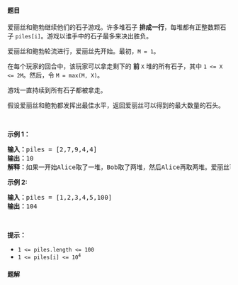 #### 题目
<p>爱丽丝和鲍勃继续他们的石子游戏。许多堆石子&nbsp;<strong>排成一行</strong>，每堆都有正整数颗石子&nbsp;<code>piles[i]</code>。游戏以谁手中的石子最多来决出胜负。</p>

<p>爱丽丝和鲍勃轮流进行，爱丽丝先开始。最初，<code>M = 1</code>。</p>

<p>在每个玩家的回合中，该玩家可以拿走剩下的&nbsp;<strong>前</strong>&nbsp;<code>X</code>&nbsp;堆的所有石子，其中&nbsp;<code>1 &lt;= X &lt;= 2M</code>。然后，令&nbsp;<code>M = max(M, X)</code>。</p>

<p>游戏一直持续到所有石子都被拿走。</p>

<p>假设爱丽丝和鲍勃都发挥出最佳水平，返回爱丽丝可以得到的最大数量的石头。</p>

<p>&nbsp;</p>

<p><strong>示例 1：</strong></p>

<pre>
<strong>输入：</strong>piles = [2,7,9,4,4]
<strong>输出：</strong>10
<strong>解释：</strong>如果一开始Alice取了一堆，Bob取了两堆，然后Alice再取两堆。爱丽丝可以得到2 + 4 + 4 = 10堆。如果Alice一开始拿走了两堆，那么Bob可以拿走剩下的三堆。在这种情况下，Alice得到2 + 7 = 9堆。返回10，因为它更大。
</pre>

<p><strong>示例 2:</strong></p>

<pre>
<strong>输入：</strong>piles = [1,2,3,4,5,100]
<strong>输出：</strong>104
</pre>

<p>&nbsp;</p>

<p><strong>提示：</strong></p>

<ul>
	<li><code>1 &lt;= piles.length &lt;= 100</code></li>
	<li><meta charset="UTF-8" /><code>1 &lt;= piles[i]&nbsp;&lt;= 10<sup>4</sup></code></li>
</ul>


 #### 题解